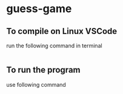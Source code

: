 # guess-game

## To compile on Linux VSCode

run the following command in terminal

```make
```
## To run the program

use following command

```./run
```
